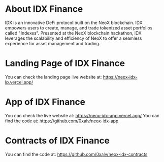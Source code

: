 # About IDX Finance

IDX is an innovative DeFi protocol built on the NeoX blockchain. IDX empowers users to create, manage, and trade tokenized asset portfolios called "Indexes". Presented at the NeoX blockchain hackathon, IDX leverages the scalability and efficiency of NeoX to offer a seamless experience for asset management and trading.

# Landing Page of IDX Finance

You can check the landing page live website at: https://neox-idx-lp.vercel.app/

# App of IDX Finance

You can check the live website at: https://neox-idx-app.vercel.app/
You can find the code at: https://github.com/0xalv/neox-idx-app

# Contracts of IDX Finance

You can find the code at: https://github.com/0xalv/neox-idx-contracts
